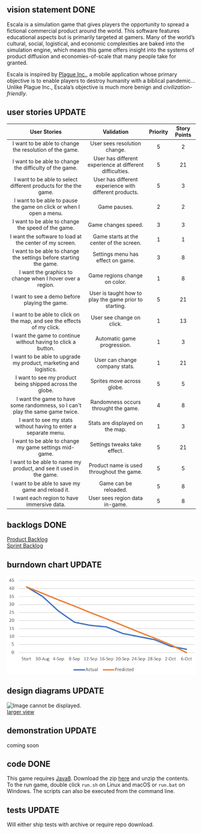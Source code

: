vision statement  DONE
----------------  
Escala is a simulation game that gives players the opportunity to spread a fictional commercial product around the world. This software features educational aspects but is primarily targeted at gamers. Many of the world’s cultural, social, logistical, and economic complexities are baked into the simulation engine, which means this game offers insight into the systems of product diffusion and economies-of-scale that many people take for granted.  

Escala is inspired by [Plague Inc.](https://www.ndemiccreations.com/en/22-plague-inc), a mobile application whose primary objective is to enable players to destroy humanity with a biblical pandemic... Unlike Plague Inc., Escala’s objective is much more benign and *civilization-friendly*.

user stories UPDATE 
------------  
| User Stories | Validation | Priority | Story Points |
|:------------:|:----------:|:--------:|:------------:|
| I want to be able to change the resolution of the game. | User sees resolution change. | 5 | 2 |
| I want to be able to change the difficulty of the game. | User has different experience at different difficulties. | 5 | 21 |
| I want to be able to select different products for the the game. | User has different experience with different products. | 5 | 3 |
| I want to be able to pause the game on click or when I open a menu. | Game pauses. | 2 | 2 |
| I want to be able to change the speed of the game. | Game changes speed. | 3 | 3 |
| I want the software to load at the center of my screen. | Game starts at the center of the screen. | 1 | 1 |
| I want to be able to change the settings before starting the game. | Settings menu has effect on game. | 3 | 8 |
| I want the graphics to change when I hover over a region. | Game regions change on color. | 1 | 8 |
| I want to see a demo before playing the game. | User is taught how to play the game prior to starting. | 5 | 21 |
| I want to be able to click on the map, and see the effects of my click. | User see change on click. | 1 | 13 |
| I want the game to continue without having to click a button. | Automatic game progression. | 1 | 3 |
| I want to be able to upgrade my product, marketing and logistics. | User can change company stats. | 1 | 21 |
| I want to see my product being shipped across the globe. | Sprites move across globe. | 5 | 5 |
| I want the game to have some randomness, so I can't play the same game twice. | Randomness occurs throught the game. | 4 | 8 |
| I want to see my stats without having to enter a separate menu. | Stats are displayed on the map. | 1 | 3 |
| I want to be able to change my game settings mid-game. | Settings tweaks take effect. | 5 | 21 |
| I want to be able to name my product, and see it used in the game. | Product name is used throughout the game. | 5 | 5 |
| I want to be able to save my game and reload it. | Game can be reloaded. | 5 | 8 |
| I want each region to have immersive data. | User sees region data in-game. | 5 | 8 |

backlogs  DONE
--------  
[Product Backlog](https://github.com/tgsachse/escala/issues?utf8=%E2%9C%93&q=is%3Aissue+label%3A%22product+backlog%22+)  
[Sprint Backlog](https://github.com/tgsachse/escala/issues?utf8=%E2%9C%93&q=is%3Aissue+label%3A%22sprint+2+backlog%22+)  

burndown chart  UPDATE
---------------  
![Image cannot be displayed.](./BURNDOWN.png)

design diagrams  UPDATE
---------------  
![Image cannot be displayed.](./UML.png)  
[larger view](https://raw.githubusercontent.com/tgsachse/escala/dev/docs/sprints/sprint1/UML.png)  

demonstration UPDATE
-------------
coming soon

code  DONE
----  
This game requires [Java8](http://www.oracle.com/technetwork/java/javase/downloads/index.html). Download the zip [here](https://github.com/tgsachse/escala/releases/download/v0.2/escala.zip) and unzip the contents. To the run game, double click `run.sh` on Linux and macOS or `run.bat` on Windows. The scripts can also be executed from the command line.

tests UPDATE
-----
Will either ship tests with archive or require repo download.
